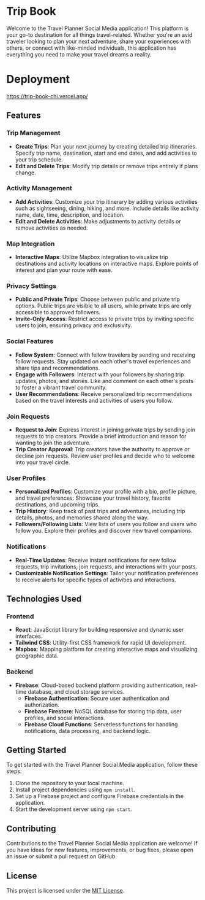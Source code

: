 # Trip Book

Welcome to the Travel Planner Social Media application! This platform is your go-to destination for all things travel-related. Whether you're an avid traveler looking to plan your next adventure, share your experiences with others, or connect with like-minded individuals, this application has everything you need to make your travel dreams a reality.
# Deployment
https://trip-book-chi.vercel.app/
## Features

### Trip Management
- **Create Trips**: Plan your next journey by creating detailed trip itineraries. Specify trip name, destination, start and end dates, and add activities to your trip schedule.
- **Edit and Delete Trips**: Modify trip details or remove trips entirely if plans change.

### Activity Management
- **Add Activities**: Customize your trip itinerary by adding various activities such as sightseeing, dining, hiking, and more. Include details like activity name, date, time, description, and location.
- **Edit and Delete Activities**: Make adjustments to activity details or remove activities as needed.

### Map Integration
- **Interactive Maps**: Utilize Mapbox integration to visualize trip destinations and activity locations on interactive maps. Explore points of interest and plan your route with ease.

### Privacy Settings
- **Public and Private Trips**: Choose between public and private trip options. Public trips are visible to all users, while private trips are only accessible to approved followers.
- **Invite-Only Access**: Restrict access to private trips by inviting specific users to join, ensuring privacy and exclusivity.

### Social Features
- **Follow System**: Connect with fellow travelers by sending and receiving follow requests. Stay updated on each other's travel experiences and share tips and recommendations.
- **Engage with Followers**: Interact with your followers by sharing trip updates, photos, and stories. Like and comment on each other's posts to foster a vibrant travel community.
- **User Recommendations**: Receive personalized trip recommendations based on the travel interests and activities of users you follow.

### Join Requests
- **Request to Join**: Express interest in joining private trips by sending join requests to trip creators. Provide a brief introduction and reason for wanting to join the adventure.
- **Trip Creator Approval**: Trip creators have the authority to approve or decline join requests. Review user profiles and decide who to welcome into your travel circle.

### User Profiles
- **Personalized Profiles**: Customize your profile with a bio, profile picture, and travel preferences. Showcase your travel history, favorite destinations, and upcoming trips.
- **Trip History**: Keep track of past trips and adventures, including trip details, photos, and memories shared along the way.
- **Followers/Following Lists**: View lists of users you follow and users who follow you. Explore their profiles and discover new travel companions.

### Notifications
- **Real-Time Updates**: Receive instant notifications for new follow requests, trip invitations, join requests, and interactions with your posts.
- **Customizable Notification Settings**: Tailor your notification preferences to receive alerts for specific types of activities and interactions.

## Technologies Used

### Frontend
- **React**: JavaScript library for building responsive and dynamic user interfaces.
- **Tailwind CSS**: Utility-first CSS framework for rapid UI development.
- **Mapbox**: Mapping platform for creating interactive maps and visualizing geographic data.

### Backend
- **Firebase**: Cloud-based backend platform providing authentication, real-time database, and cloud storage services.
  - **Firebase Authentication**: Secure user authentication and authorization.
  - **Firebase Firestore**: NoSQL database for storing trip data, user profiles, and social interactions.
  - **Firebase Cloud Functions**: Serverless functions for handling notifications, data processing, and backend logic.

## Getting Started

To get started with the Travel Planner Social Media application, follow these steps:

1. Clone the repository to your local machine.
2. Install project dependencies using `npm install`.
3. Set up a Firebase project and configure Firebase credentials in the application.
4. Start the development server using `npm start`.

## Contributing

Contributions to the Travel Planner Social Media application are welcome! If you have ideas for new features, improvements, or bug fixes, please open an issue or submit a pull request on GitHub.

## License

This project is licensed under the [MIT License](LICENSE).

